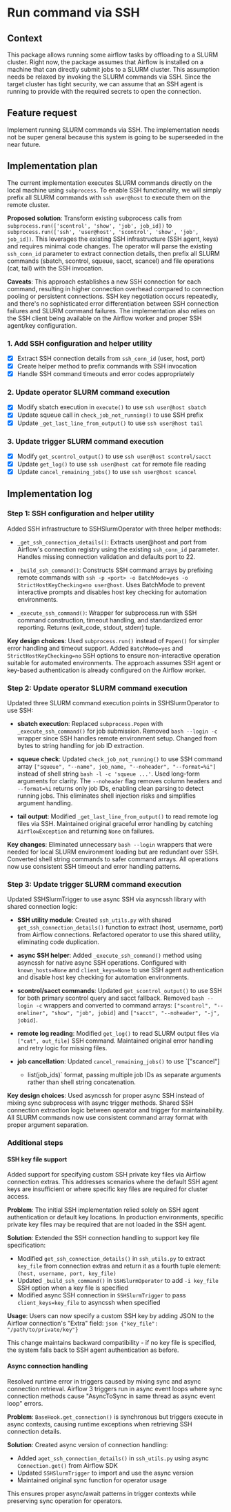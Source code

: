 # Run command via SSH

## Context

This package allows running some airflow tasks by offloading to a SLURM
cluster. Right now, the package assumes that Airflow is installed on a machine
that can directly submit jobs to a SLURM cluster. This assumption needs be relaxed by invoking the SLURM commands via SSH. Since the target cluster has tight security, we can assume that an SSH agent is running to provide with the required secrets to open the connection.

## Feature request

Implement running SLURM commands via SSH. The implementation needs not be
super general because this system is going to be superseeded in the near
future.

## Implementation plan

The current implementation executes SLURM commands directly on the local machine
using `subprocess`. To enable SSH functionality, we will simply prefix all
SLURM commands with `ssh user@host` to execute them on the remote cluster.

**Proposed solution**: Transform existing subprocess calls from
`subprocess.run(['scontrol', 'show', 'job', job_id])` to
`subprocess.run(['ssh', 'user@host', 'scontrol', 'show', 'job', job_id])`.
This leverages the existing SSH infrastructure (SSH agent, keys) and requires
minimal code changes. The operator will parse the existing `ssh_conn_id`
parameter to extract connection details, then prefix all SLURM commands
(sbatch, scontrol, squeue, sacct, scancel) and file operations (cat, tail)
with the SSH invocation.

**Caveats**: This approach establishes a new SSH connection for each command,
resulting in higher connection overhead compared to connection pooling or
persistent connections. SSH key negotiation occurs repeatedly, and there's no
sophisticated error differentiation between SSH connection failures and SLURM
command failures. The implementation also relies on the SSH client being
available on the Airflow worker and proper SSH agent/key configuration.

### 1. Add SSH configuration and helper utility
- [x] Extract SSH connection details from `ssh_conn_id` (user, host, port)
- [x] Create helper method to prefix commands with SSH invocation
- [x] Handle SSH command timeouts and error codes appropriately

### 2. Update operator SLURM command execution
- [x] Modify sbatch execution in `execute()` to use `ssh user@host sbatch`
- [x] Update squeue call in `check_job_not_running()` to use SSH prefix
- [x] Update `_get_last_line_from_output()` to use `ssh user@host tail`

### 3. Update trigger SLURM command execution
- [x] Modify `get_scontrol_output()` to use `ssh user@host scontrol/sacct`
- [x] Update `get_log()` to use `ssh user@host cat` for remote file reading
- [x] Update `cancel_remaining_jobs()` to use `ssh user@host scancel`

## Implementation log

### Step 1: SSH configuration and helper utility

Added SSH infrastructure to SSHSlurmOperator with three helper methods:

- `_get_ssh_connection_details()`: Extracts user@host and port from Airflow's
  connection registry using the existing `ssh_conn_id` parameter. Handles missing
  connection validation and defaults port to 22.

- `_build_ssh_command()`: Constructs SSH command arrays by prefixing remote
  commands with `ssh -p <port> -o BatchMode=yes -o StrictHostKeyChecking=no
  user@host`. Uses BatchMode to prevent interactive prompts and disables host
  key checking for automation environments.

- `_execute_ssh_command()`: Wrapper for subprocess.run with SSH command
  construction, timeout handling, and standardized error reporting. Returns
  (exit_code, stdout, stderr) tuple.

**Key design choices**: Used `subprocess.run()` instead of `Popen()` for
simpler error handling and timeout support. Added `BatchMode=yes` and
`StrictHostKeyChecking=no` SSH options to ensure non-interactive operation
suitable for automated environments. The approach assumes SSH agent or
key-based authentication is already configured on the Airflow worker.

### Step 2: Update operator SLURM command execution

Updated three SLURM command execution points in SSHSlurmOperator to use SSH:

- **sbatch execution**: Replaced `subprocess.Popen` with `_execute_ssh_command()`
  for job submission. Removed `bash --login -c` wrapper since SSH handles
  remote environment setup. Changed from bytes to string handling for job ID
  extraction.

- **squeue check**: Updated `check_job_not_running()` to use SSH command array
  `["squeue", "--name", job_name, "--noheader", "--format=%i"]` instead of
  shell string `bash -l -c 'squeue ...'`. Used long-form arguments for
  clarity. The `--noheader` flag removes column headers and `--format=%i`
  returns only job IDs, enabling clean parsing to detect running jobs. This
  eliminates shell injection risks and simplifies argument handling.

- **tail output**: Modified `_get_last_line_from_output()` to read remote log
  files via SSH. Maintained original graceful error handling by catching
  `AirflowException` and returning `None` on failures.

**Key changes**: Eliminated unnecessary `bash --login` wrappers that were
needed for local SLURM environment loading but are redundant over SSH.
Converted shell string commands to safer command arrays. All operations now
use consistent SSH timeout and error handling patterns.

### Step 3: Update trigger SLURM command execution

Updated SSHSlurmTrigger to use async SSH via asyncssh library with shared
connection logic:

- **SSH utility module**: Created `ssh_utils.py` with shared
  `get_ssh_connection_details()` function to extract (host, username, port)
  from Airflow connections. Refactored operator to use this shared utility,
  eliminating code duplication.

- **async SSH helper**: Added `_execute_ssh_command()` method using asyncssh
  for native async SSH operations. Configured with `known_hosts=None` and
  `client_keys=None` to use SSH agent authentication and disable host key
  checking for automation environments.

- **scontrol/sacct commands**: Updated `get_scontrol_output()` to use SSH for
  both primary scontrol query and sacct fallback. Removed `bash --login -c`
  wrappers and converted to command arrays: `["scontrol", "--oneliner",
  "show", "job", jobid]` and `["sacct", "--noheader", "-j", jobid]`.

- **remote log reading**: Modified `get_log()` to read SLURM output files via
  `["cat", out_file]` SSH command. Maintained original error handling and
  retry logic for missing files.

- **job cancellation**: Updated `cancel_remaining_jobs()` to use `["scancel"]
  + list(job_ids)` format, passing multiple job IDs as separate arguments
  rather than shell string concatenation.

**Key design choices**: Used asyncssh for proper async SSH instead of mixing
sync subprocess with async trigger methods. Shared SSH connection extraction
logic between operator and trigger for maintainability. All SLURM commands
now use consistent command array format with proper argument separation.


### Additional steps

#### SSH key file support

Added support for specifying custom SSH private key files via Airflow
connection extras. This addresses scenarios where the default SSH agent keys
are insufficient or where specific key files are required for cluster access.

**Problem**: The initial SSH implementation relied solely on SSH agent
authentication or default key locations. In production environments, specific
private key files may be required that are not loaded in the SSH agent.

**Solution**: Extended the SSH connection handling to support key file
specification:

- Modified `get_ssh_connection_details()` in `ssh_utils.py` to extract
  `key_file` from connection extras and return it as a fourth tuple element:
  `(host, username, port, key_file)`
- Updated `_build_ssh_command()` in `SSHSlurmOperator` to add `-i key_file` SSH
  option when a key file is specified
- Modified async SSH connection in `SSHSlurmTrigger` to pass
  `client_keys=key_file` to asyncssh when specified

**Usage**: Users can now specify a custom SSH key by adding JSON to the Airflow
connection's "Extra" field: ```json {"key_file": "/path/to/private/key"} ```

This change maintains backward compatibility - if no key file is specified, the
system falls back to SSH agent authentication as before.

#### Async connection handling

Resolved runtime error in triggers caused by mixing sync and async connection
retrieval. Airflow 3 triggers run in async event loops where sync connection
methods cause "AsyncToSync in same thread as async event loop" errors.

**Problem**: `BaseHook.get_connection()` is synchronous but triggers execute in
async contexts, causing runtime exceptions when retrieving SSH connection
details.

**Solution**: Created async version of connection handling:
- Added `aget_ssh_connection_details()` in `ssh_utils.py` using async
  `Connection.get()` from Airflow SDK
- Updated `SSHSlurmTrigger` to import and use the async version
- Maintained original sync function for operator usage

This ensures proper async/await patterns in trigger contexts while preserving
sync operation for operators.
